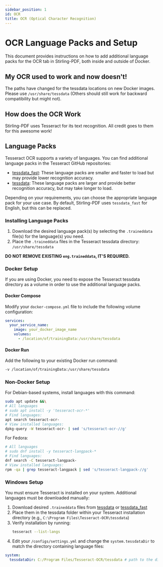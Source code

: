 ```yaml
---
sidebar_position: 1
id: OCR
title: OCR (Optical Character Recognition)
---
```


# OCR Language Packs and Setup

This document provides instructions on how to add additional language packs for the OCR tab in Stirling-PDF, both inside and outside of Docker.

## My OCR used to work and now doesn't!

The paths have changed for the tessdata locations on new Docker images. Please use `/usr/share/tessdata` (Others should still work for backward compatibility but might not).

## How does the OCR Work

Stirling-PDF uses Tesseract for its text recognition. All credit goes to them for this awesome work!

## Language Packs

Tesseract OCR supports a variety of languages. You can find additional language packs in the Tesseract GitHub repositories:

- [tessdata_fast](https://github.com/tesseract-ocr/tessdata_fast): These language packs are smaller and faster to load but may provide lower recognition accuracy.
- [tessdata](https://github.com/tesseract-ocr/tessdata): These language packs are larger and provide better recognition accuracy, but may take longer to load.

Depending on your requirements, you can choose the appropriate language pack for your use case. By default, Stirling-PDF uses `tessdata_fast` for English, but this can be replaced.

### Installing Language Packs

1. Download the desired language pack(s) by selecting the `.traineddata` file(s) for the language(s) you need.
2. Place the `.traineddata` files in the Tesseract tessdata directory: `/usr/share/tessdata`

**DO NOT REMOVE EXISTING `eng.traineddata`, IT'S REQUIRED.**

### Docker Setup

If you are using Docker, you need to expose the Tesseract tessdata directory as a volume in order to use the additional language packs.

#### Docker Compose

Modify your `docker-compose.yml` file to include the following volume configuration:

```yaml
services:
  your_service_name:
    image: your_docker_image_name
    volumes:
      - /location/of/trainingData:/usr/share/tessdata
```

#### Docker Run

Add the following to your existing Docker run command:

```bash
-v /location/of/trainingData:/usr/share/tessdata
```

### Non-Docker Setup

For Debian-based systems, install languages with this command:

```bash
sudo apt update &&\
# All languages
# sudo apt install -y 'tesseract-ocr-*'
# Find languages:
apt search tesseract-ocr-
# View installed languages:
dpkg-query -W tesseract-ocr- | sed 's/tesseract-ocr-//g'
```

For Fedora:

```bash
# All languages
# sudo dnf install -y tesseract-langpack-*
# Find languages:
dnf search -C tesseract-langpack-
# View installed languages:
rpm -qa | grep tesseract-langpack | sed 's/tesseract-langpack-//g'
```

### Windows Setup

You must ensure Tesseract is installed on your system. Additional languages must be downloaded manually:

1. Download desired `.traineddata` files from [tessdata](https://github.com/tesseract-ocr/tessdata) or [tessdata_fast](https://github.com/tesseract-ocr/tessdata_fast)
2. Place them in the tessdata folder within your Tesseract installation directory (e.g., `C:\Program Files\Tesseract-OCR\tessdata`)
3. Verify installation by running:
   ```bash
   tesseract --list-langs
   ```
4. Edit your `/configs/settings.yml` and change the `system.tessdataDir` to match the directory containing language files:

```yaml
system:
  tessdataDir: C:/Program Files/Tesseract-OCR/tessdata # path to the directory containing the Tessdata files. This setting is relevant for Windows systems. For Windows users, this path should be adjusted to point to the appropriate directory where the Tessdata files are stored.
```